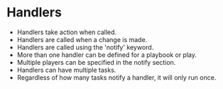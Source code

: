 # Handlers 

* Handlers take action when called.
* Handlers are called when a change is made.
* Handlers are called using the 'notify' keyword.
* More than one handler can be defined for a playbook or play.
* Multiple players can be specified in the notify section.
* Handlers can have multiple tasks.
* Regardless of how many tasks notify a handler, it will only run once.
